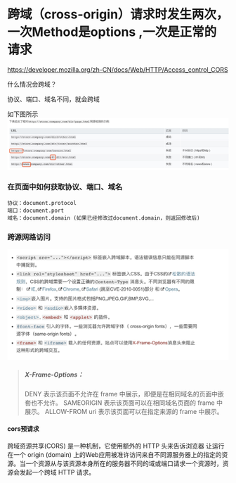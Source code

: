 # 跨域（cross-origin）请求时发生两次，一次Method是options ,一次是正常的请求


https://developer.mozilla.org/zh-CN/docs/Web/HTTP/Access_control_CORS


什么情况会跨域？

协议、端口、域名不同，就会跨域

如下图所示
![](media/15433643215041.jpg)



### 在页面中如何获取协议、端口、域名

```
协议：document.protocol
端口：document.port
域名：document.domain (如果已经修改过document.domain，则返回修改后)

```

### 跨源网路访问

![](media/15433650078165.jpg)

> ##### X-Frame-Options：
> DENY
> 表示该页面不允许在 frame 中展示，即便是在相同域名的页面中嵌套也不允许。
> SAMEORIGIN
> 表示该页面可以在相同域名页面的 frame 中展示。
> ALLOW-FROM uri
> 表示该页面可以在指定来源的 frame 中展示。


#### cors预请求

跨域资源共享(CORS) 是一种机制，它使用额外的 HTTP 头来告诉浏览器  让运行在一个 origin (domain) 上的Web应用被准许访问来自不同源服务器上的指定的资源。当一个资源从与该资源本身所在的服务器不同的域或端口请求一个资源时，资源会发起一个跨域 HTTP 请求。

